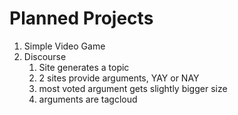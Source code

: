 # Planned Projects

1. Simple Video Game
2. Discourse
   1. Site generates a topic
   2. 2 sites provide arguments, YAY or NAY
   3. most voted argument gets slightly bigger size
   4. arguments are tagcloud